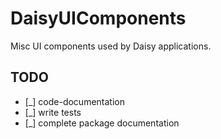 # DaisyUIComponents

Misc UI components used by Daisy applications. 

## TODO

- [_] code-documentation
- [_] write tests
- [_] complete package documentation

